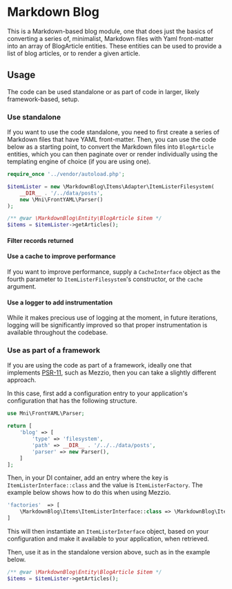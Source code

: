 # Markdown Blog

This is a Markdown-based blog module, one that does just the basics of converting a series of, minimalist, Markdown files with Yaml front-matter into an array of BlogArticle entities. 
These entities can be used to provide a list of blog articles, or to render a given article.

## Usage

The code can be used standalone or as part of code in larger, likely framework-based, setup.

### Use standalone

If you want to use the code standalone, you need to first create a series of Markdown files that have YAML front-matter. 
Then, you can use the code below as a starting point, to convert the Markdown files into `BlogArticle` entities, which you can then paginate over or render individually using the templating engine of choice (if you are using one).

```php
require_once '../vendor/autoload.php';

$itemLister = new \MarkdownBlog\Items\Adapter\ItemListerFilesystem(
    __DIR__ . '/../data/posts',
    new \Mni\FrontYAML\Parser()
);

/** @var \MarkdownBlog\Entity\BlogArticle $item */
$items = $itemLister->getArticles();
```

#### Filter records returned

<!-- Cover the InputFilterInterface argument -->

#### Use a cache to improve performance

If you want to improve performance, supply a `CacheInterface` object as the fourth parameter to `ItemListerFilesystem`'s constructor, or the `cache` argument.

#### Use a logger to add instrumentation

While it makes precious use of logging at the moment, in future iterations, logging will be significantly improved so that proper instrumentation is available throughout the codebase.

### Use as part of a framework

If you are using the code as part of a framework, ideally one that implements [PSR-11](https://www.php-fig.org/psr/psr-11/), such as Mezzio, then you can take a slightly different approach.

In this case, first add a configuration entry to your application's configuration that has the following structure.

```php
use Mni\FrontYAML\Parser;

return [
    'blog' => [
        'type' => 'filesystem',
        'path' => __DIR__ . '/../../data/posts',
        'parser' => new Parser(),
    ]
];
```

Then, in your DI container, add an entry where the key is `ItemListerInterface::class` and the value is `ItemListerFactory`. 
The example below shows how to do this when using Mezzio.

```php
'factories'  => [
    \MarkdownBlog\Items\ItemListerInterface::class => \MarkdownBlog\Items\ItemListerFactory::class,
]
```

This will then instantiate an `ItemListerInterface` object, based on your configuration and make it available to your application, when retrieved.

Then, use it as in the standalone version above, such as in the example below.

```php
/** @var \MarkdownBlog\Entity\BlogArticle $item */
$items = $itemLister->getArticles();
```
